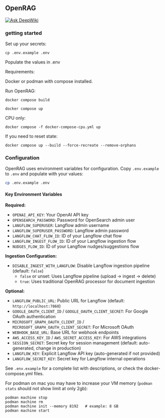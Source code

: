 ## OpenRAG

[![Ask DeepWiki](https://deepwiki.com/badge.svg)](https://deepwiki.com/phact/openrag)

### getting started

Set up your secrets:

    cp .env.example .env

Populate the values in .env

Requirements:

Docker or podman with compose installed.

Run OpenRAG:

    docker compose build

    docker compose up

CPU only:

    docker compose -f docker-compose-cpu.yml up

If you need to reset state:

    docker compose up --build --force-recreate --remove-orphans

### Configuration

OpenRAG uses environment variables for configuration. Copy `.env.example` to `.env` and populate with your values:

```bash
cp .env.example .env
```

#### Key Environment Variables

**Required:**
- `OPENAI_API_KEY`: Your OpenAI API key
- `OPENSEARCH_PASSWORD`: Password for OpenSearch admin user
- `LANGFLOW_SUPERUSER`: Langflow admin username  
- `LANGFLOW_SUPERUSER_PASSWORD`: Langflow admin password
- `LANGFLOW_CHAT_FLOW_ID`: ID of your Langflow chat flow
- `LANGFLOW_INGEST_FLOW_ID`: ID of your Langflow ingestion flow
- `NUDGES_FLOW_ID`: ID of your Langflow nudges/suggestions flow

**Ingestion Configuration:**
- `DISABLE_INGEST_WITH_LANGFLOW`: Disable Langflow ingestion pipeline (default: `false`)
  - `false` or unset: Uses Langflow pipeline (upload → ingest → delete)
  - `true`: Uses traditional OpenRAG processor for document ingestion

**Optional:**
- `LANGFLOW_PUBLIC_URL`: Public URL for Langflow (default: `http://localhost:7860`)
- `GOOGLE_OAUTH_CLIENT_ID` / `GOOGLE_OAUTH_CLIENT_SECRET`: For Google OAuth authentication
- `MICROSOFT_GRAPH_OAUTH_CLIENT_ID` / `MICROSOFT_GRAPH_OAUTH_CLIENT_SECRET`: For Microsoft OAuth
- `WEBHOOK_BASE_URL`: Base URL for webhook endpoints
- `AWS_ACCESS_KEY_ID` / `AWS_SECRET_ACCESS_KEY`: For AWS integrations
- `SESSION_SECRET`: Secret key for session management (default: auto-generated, change in production)
- `LANGFLOW_KEY`: Explicit Langflow API key (auto-generated if not provided)
- `LANGFLOW_SECRET_KEY`: Secret key for Langflow internal operations

See `.env.example` for a complete list with descriptions, or check the docker-compose.yml files.

For podman on mac you may have to increase your VM memory (`podman stats` should not show limit at only 2gb):

    podman machine stop
    podman machine rm
    podman machine init --memory 8192   # example: 8 GB
    podman machine start
